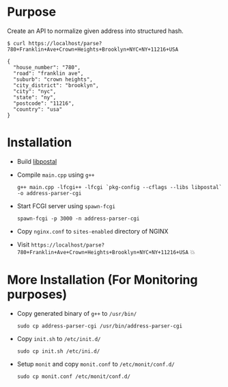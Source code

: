 # Purpose

Create an API to normalize given address into structured hash.

```
$ curl https://localhost/parse?780+Franklin+Ave+Crown+Heights+Brooklyn+NYC+NY+11216+USA

{
  "house_number": "780",
  "road": "franklin ave",
  "suburb": "crown heights",
  "city_district": "brooklyn",
  "city": "nyc",
  "state": "ny",
  "postcode": "11216",
  "country": "usa"
}
```


# Installation

- Build [libpostal](https://github.com/openvenues/libpostal#installation-maclinux)

- Compile `main.cpp` using `g++`

    ```
    g++ main.cpp -lfcgi++ -lfcgi `pkg-config --cflags --libs libpostal` -o address-parser-cgi
    ```
- Start FCGI server using `spawn-fcgi`

    ```
    spawn-fcgi -p 3000 -n address-parser-cgi
    ```
    
- Copy `nginx.conf` to `sites-enabled` directory of NGINX

- Visit `https://localhost/parse?780+Franklin+Ave+Crown+Heights+Brooklyn+NYC+NY+11216+USA` :boom:


# More Installation (For Monitoring purposes)

- Copy generated binary of `g++` to `/usr/bin/`

    ```
    sudo cp address-parser-cgi /usr/bin/address-parser-cgi
    ```

- Copy `init.sh` to `/etc/init.d/`

    ```
    sudo cp init.sh /etc/ini.d/
    ```

- Setup `monit` and copy `monit.conf` to `/etc/monit/conf.d/`

   ```
   sudo cp monit.conf /etc/monit/conf.d/
   ```

